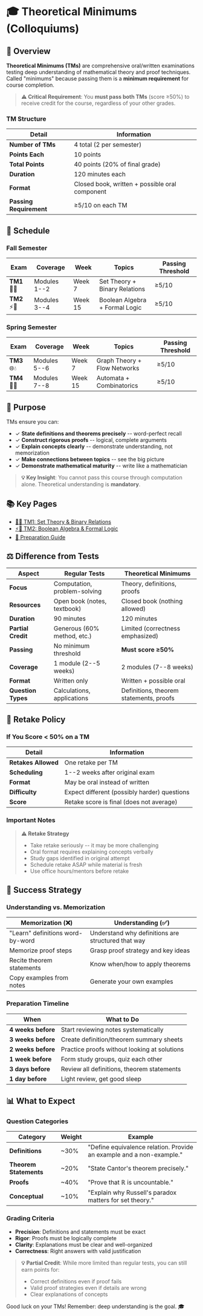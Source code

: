 # 🎓 Theoretical Minimums (Colloquiums)

## 📖 Overview

**Theoretical Minimums (TMs)** are comprehensive oral/written examinations testing deep understanding of mathematical theory and proof techniques. Called "minimums" because passing them is a **minimum requirement** for course completion.

> **⚠️ Critical Requirement**: You **must pass both TMs** (score ≥50%) to receive credit for the course, regardless of your other grades.

### TM Structure

| Detail | Information |
|--------|-------------|
| **Number of TMs** | 4 total (2 per semester) |
| **Points Each** | 10 points |
| **Total Points** | 40 points (20% of final grade) |
| **Duration** | 120 minutes each |
| **Format** | Closed book, written + possible oral component |
| **Passing Requirement** | ≥5/10 on each TM |

## 📅 Schedule

### Fall Semester

| Exam | Coverage | Week | Topics | Passing Threshold |
|------|----------|------|--------|-------------------|
| **TM1** 📐🔗 | Modules 1--2 | Week 7 | Set Theory + Binary Relations | ≥5/10 |
| **TM2** ⚡🧠 | Modules 3--4 | Week 15 | Boolean Algebra + Formal Logic | ≥5/10 |

### Spring Semester

| Exam | Coverage | Week | Topics | Passing Threshold |
|------|----------|------|--------|-------------------|
| **TM3** 🌐💧 | Modules 5--6 | Week 7 | Graph Theory + Flow Networks | ≥5/10 |
| **TM4** 🤖🎲 | Modules 7--8 | Week 15 | Automata + Combinatorics | ≥5/10 |

## 🎯 Purpose

TMs ensure you can:

- ✓ **State definitions and theorems precisely** -- word-perfect recall
- ✓ **Construct rigorous proofs** -- logical, complete arguments
- ✓ **Explain concepts clearly** -- demonstrate understanding, not memorization
- ✓ **Make connections between topics** -- see the big picture
- ✓ **Demonstrate mathematical maturity** -- write like a mathematician

> **💡 Key Insight**: You cannot pass this course through computation alone. Theoretical understanding is **mandatory**.

## 📚 Key Pages

- [📐🔗 TM1: Set Theory & Binary Relations](./tm1.md)
- [⚡🧠 TM2: Boolean Algebra & Formal Logic](./tm2.md)
- [📖 Preparation Guide](./preparation.md)

## ⚖️ Difference from Tests

| Aspect | Regular Tests | Theoretical Minimums |
|--------|--------------|---------------------|
| **Focus** | Computation, problem-solving | Theory, definitions, proofs |
| **Resources** | Open book (notes, textbook) | Closed book (nothing allowed) |
| **Duration** | 90 minutes | 120 minutes |
| **Partial Credit** | Generous (60% method, etc.) | Limited (correctness emphasized) |
| **Passing** | No minimum threshold | **Must score ≥50%** |
| **Coverage** | 1 module (2--5 weeks) | 2 modules (7--8 weeks) |
| **Format** | Written only | Written + possible oral |
| **Question Types** | Calculations, applications | Definitions, theorem statements, proofs |

## 🔄 Retake Policy

### If You Score < 50% on a TM

| Detail | Information |
|--------|-------------|
| **Retakes Allowed** | One retake per TM |
| **Scheduling** | 1--2 weeks after original exam |
| **Format** | May be oral instead of written |
| **Difficulty** | Expect different (possibly harder) questions |
| **Score** | Retake score is final (does not average) |

### Important Notes

> **⚠️ Retake Strategy**
>
> - Take retake seriously -- it may be more challenging
> - Oral format requires explaining concepts verbally
> - Study gaps identified in original attempt
> - Schedule retake ASAP while material is fresh
> - Use office hours/mentors before retake

## 💪 Success Strategy

### Understanding vs. Memorization

| Memorization (❌) | Understanding (✅) |
|------------------|-------------------|
| "Learn" definitions word-by-word | Understand why definitions are structured that way |
| Memorize proof steps | Grasp proof strategy and key ideas |
| Recite theorem statements | Know when/how to apply theorems |
| Copy examples from notes | Generate your own examples |

### Preparation Timeline

| When | What to Do |
|------|-----------|
| **4 weeks before** | Start reviewing notes systematically |
| **3 weeks before** | Create definition/theorem summary sheets |
| **2 weeks before** | Practice proofs without looking at solutions |
| **1 week before** | Form study groups, quiz each other |
| **3 days before** | Review all definitions, theorem statements |
| **1 day before** | Light review, get good sleep |

## 📊 What to Expect

### Question Categories

| Category | Weight | Example |
|----------|--------|---------|
| **Definitions** | ~30% | "Define equivalence relation. Provide an example and a non-example." |
| **Theorem Statements** | ~20% | "State Cantor's theorem precisely." |
| **Proofs** | ~40% | "Prove that ℝ is uncountable." |
| **Conceptual** | ~10% | "Explain why Russell's paradox matters for set theory." |

### Grading Criteria

- **Precision**: Definitions and statements must be exact
- **Rigor**: Proofs must be logically complete
- **Clarity**: Explanations must be clear and well-organized
- **Correctness**: Right answers with valid justification

> **💡 Partial Credit**: While more limited than regular tests, you can still earn points for:
>
> - Correct definitions even if proof fails
> - Valid proof strategies even if details are wrong
> - Clear explanations of concepts

Good luck on your TMs! Remember: deep understanding is the goal. 🎓
